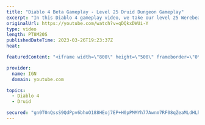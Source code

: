 ```yaml
---
title: "Diablo 4 Beta Gameplay - Level 25 Druid Dungeon Gameplay"
excerpt: "In this Diablo 4 gameplay video, we take our level 25 Werebear Druid build through one of Diablo 4's many dungeons. This build ..."
originalUrl: https://youtube.com/watch?v=qDQkxDWUi-Y
type: video
length: PT8M20S
publishedDateTime: 2023-03-26T19:23:37Z
heat: 

featuredContent: "<iframe width=\"800\" height=\"500\" frameborder=\"0\" src=\"https://www.youtube.com/embed/qDQkxDWUi-Y\" allow=\"accelerometer; autoplay; encrypted-media; gyroscope; picture-in-picture\" allowfullscreen></iframe>"

provider:
  name: IGN
  domain: youtube.com

topics:
  - Diablo 4
  - Druid

secured: "gn0T0nQssS9QdPpv6bhoO188HEoj7EP+H0pPMMYh77Awnm7RF08qZeaMLdHLhcCp0HEiVvPbuh1240IS9Ytwmd7hx8LUgjd+y2v19A5eASOxhhsdiNqYER4N4xWgSTgO3uwa0P/RzVlZC+3yQcFHepItM2vA5yuZTENQmx2Ff8d+0gAAsCP9IY8KaE3TNpMwl+ofK9BSCAnYwM09usjB260uhE0hnY41i8MT/zpMlaTB1xsBfM4VjN03QrxfOx66pifjhFLMtPJXvzJtUFRLjJkxtOXOz5FhJJLKLnJC617GIx7pshy5snljCWWrbBplKCft444W8DpVx34lLztiLds7zKaOxZpaYhuD2wAfZjxvdGIIM71I43bEqJqDhSw8CJSnT6pGGeYT9YYQLK0dNLRTNkLBuz61JTAo8voamCZIHstdzl0rgB5MpsZlF3y1;HyAb+0reHx/Pd3eH07jlEg=="
---
```


